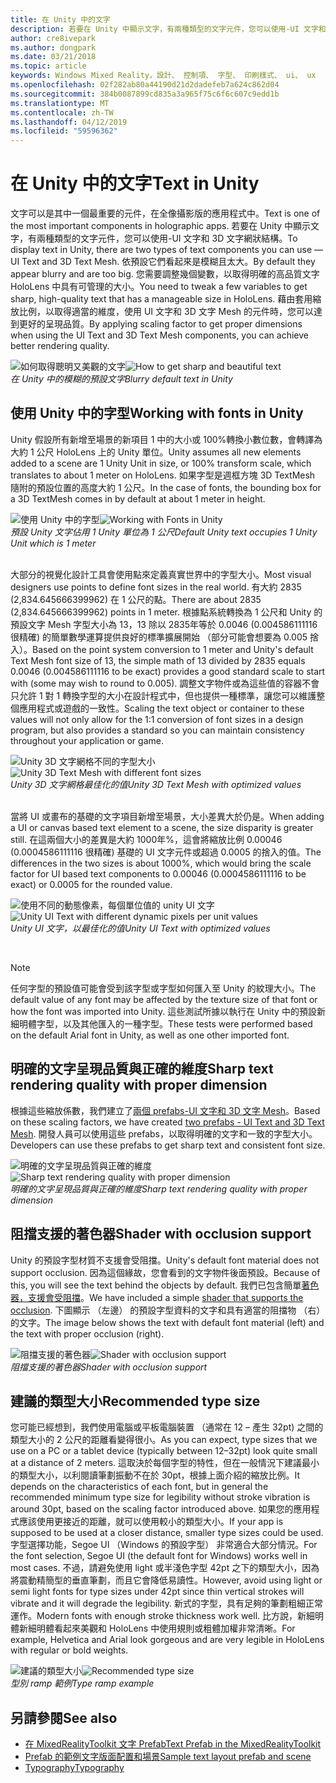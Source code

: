 ```yaml
---
title: 在 Unity 中的文字
description: 若要在 Unity 中顯示文字，有兩種類型的文字元件，您可以使用-UI 文字和 3D 文字網狀結構。
author: cre8ivepark
ms.author: dongpark
ms.date: 03/21/2018
ms.topic: article
keywords: Windows Mixed Reality，設計、 控制項、 字型、 印刷樣式、 ui、 ux
ms.openlocfilehash: 02f282ab80a44190d21d2dadefeb7a624c862d04
ms.sourcegitcommit: 384b0087899cd835a3a965f75c6f6c607c9edd1b
ms.translationtype: MT
ms.contentlocale: zh-TW
ms.lasthandoff: 04/12/2019
ms.locfileid: "59596362"
---
```

# <a name="text-in-unity"></a><span data-ttu-id="4a201-104">在 Unity 中的文字</span><span class="sxs-lookup"><span data-stu-id="4a201-104">Text in Unity</span></span>

<span data-ttu-id="4a201-105">文字可以是其中一個最重要的元件，在全像攝影版的應用程式中。</span><span class="sxs-lookup"><span data-stu-id="4a201-105">Text is one of the most important components in holographic apps.</span></span> <span data-ttu-id="4a201-106">若要在 Unity 中顯示文字，有兩種類型的文字元件，您可以使用-UI 文字和 3D 文字網狀結構。</span><span class="sxs-lookup"><span data-stu-id="4a201-106">To display text in Unity, there are two types of text components you can use — UI Text and 3D Text Mesh.</span></span> <span data-ttu-id="4a201-107">依預設它們看起來是模糊且太大。</span><span class="sxs-lookup"><span data-stu-id="4a201-107">By default they appear blurry and are too big.</span></span> <span data-ttu-id="4a201-108">您需要調整幾個變數，以取得明確的高品質文字 HoloLens 中具有可管理的大小。</span><span class="sxs-lookup"><span data-stu-id="4a201-108">You need to tweak a few variables to get sharp, high-quality text that has a manageable size in HoloLens.</span></span> <span data-ttu-id="4a201-109">藉由套用縮放比例，以取得適當的維度，使用 UI 文字和 3D 文字 Mesh 的元件時，您可以達到更好的呈現品質。</span><span class="sxs-lookup"><span data-stu-id="4a201-109">By applying scaling factor to get proper dimensions when using the UI Text and 3D Text Mesh components, you can achieve better rendering quality.</span></span>

<span data-ttu-id="4a201-110">![如何取得聰明又美觀的文字](images/hug-text-02-640px.png)</span><span class="sxs-lookup"><span data-stu-id="4a201-110">![How to get sharp and beautiful text](images/hug-text-02-640px.png)</span></span><br>
<span data-ttu-id="4a201-111">*在 Unity 中的模糊的預設文字*</span><span class="sxs-lookup"><span data-stu-id="4a201-111">*Blurry default text in Unity*</span></span>

## <a name="working-with-fonts-in-unity"></a><span data-ttu-id="4a201-112">使用 Unity 中的字型</span><span class="sxs-lookup"><span data-stu-id="4a201-112">Working with fonts in Unity</span></span>

<span data-ttu-id="4a201-113">Unity 假設所有新增至場景的新項目 1 中的大小或 100%轉換小數位數，會轉譯為大約 1 公尺 HoloLens 上的 Unity 單位。</span><span class="sxs-lookup"><span data-stu-id="4a201-113">Unity assumes all new elements added to a scene are 1 Unity Unit in size, or 100% transform scale, which translates to about 1 meter on HoloLens.</span></span> <span data-ttu-id="4a201-114">如果字型是週框方塊 3D TextMesh 隨附的預設位置的高度大約 1 公尺。</span><span class="sxs-lookup"><span data-stu-id="4a201-114">In the case of fonts, the bounding box for a 3D TextMesh comes in by default at about 1 meter in height.</span></span>

<span data-ttu-id="4a201-115">![使用 Unity 中的字型](images/640px-hug-text-03.png)</span><span class="sxs-lookup"><span data-stu-id="4a201-115">![Working with Fonts in Unity](images/640px-hug-text-03.png)</span></span><br>
<span data-ttu-id="4a201-116">*預設 Unity 文字佔用 1 Unity 單位為 1 公尺*</span><span class="sxs-lookup"><span data-stu-id="4a201-116">*Default Unity text occupies 1 Unity Unit which is 1 meter*</span></span>

<br>
<span data-ttu-id="4a201-117">大部分的視覺化設計工具會使用點來定義真實世界中的字型大小。</span><span class="sxs-lookup"><span data-stu-id="4a201-117">Most visual designers use points to define font sizes in the real world.</span></span> <span data-ttu-id="4a201-118">有大約 2835 (2,834.645666399962) 在 1 公尺的點。</span><span class="sxs-lookup"><span data-stu-id="4a201-118">There are about 2835 (2,834.645666399962) points in 1 meter.</span></span> <span data-ttu-id="4a201-119">根據點系統轉換為 1 公尺和 Unity 的預設文字 Mesh 字型大小為 13，13 除以 2835年等於 0.0046 (0.004586111116 很精確) 的簡單數學運算提供良好的標準擴展開始 （部分可能會想要為 0.005 捨入）。</span><span class="sxs-lookup"><span data-stu-id="4a201-119">Based on the point system conversion to 1 meter and Unity's default Text Mesh font size of 13, the simple math of 13 divided by 2835 equals 0.0046 (0.004586111116 to be exact) provides a good standard scale to start with (some may wish to round to 0.005).</span></span> <span data-ttu-id="4a201-120">調整文字物件或為這些值的容器不會只允許 1 對 1 轉換字型的大小在設計程式中，但也提供一種標準，讓您可以維護整個應用程式或遊戲的一致性。</span><span class="sxs-lookup"><span data-stu-id="4a201-120">Scaling the text object or container to these values will not only allow for the 1:1 conversion of font sizes in a design program, but also provides a standard so you can maintain consistency throughout your application or game.</span></span>

<span data-ttu-id="4a201-121">![Unity 3D 文字網格不同的字型大小](images/hug-text-05-1000px.png)</span><span class="sxs-lookup"><span data-stu-id="4a201-121">![Unity 3D Text Mesh with different font sizes](images/hug-text-05-1000px.png)</span></span><br>
<span data-ttu-id="4a201-122">*Unity 3D 文字網格最佳化的值*</span><span class="sxs-lookup"><span data-stu-id="4a201-122">*Unity 3D Text Mesh with optimized values*</span></span>

<br>
<span data-ttu-id="4a201-123">當將 UI 或畫布的基礎的文字項目新增至場景，大小差異大於仍是。</span><span class="sxs-lookup"><span data-stu-id="4a201-123">When adding a UI or canvas based text element to a scene, the size disparity is greater still.</span></span> <span data-ttu-id="4a201-124">在這兩個大小的差異是大約 1000年%，這會將縮放比例 0.00046 (0.0004586111116 很精確) 基礎的 UI 文字元件或超過 0.0005 的捨入的值。</span><span class="sxs-lookup"><span data-stu-id="4a201-124">The differences in the two sizes is about 1000%, which would bring the scale factor for UI based text components to 0.00046 (0.0004586111116 to be exact) or 0.0005 for the rounded value.</span></span>

<span data-ttu-id="4a201-125">![使用不同的動態像素，每個單位值的 unity UI 文字](images/hug-text-04-1000px.png)</span><span class="sxs-lookup"><span data-stu-id="4a201-125">![Unity UI Text with different dynamic pixels per unit values](images/hug-text-04-1000px.png)</span></span><br>
<span data-ttu-id="4a201-126">*Unity UI 文字，以最佳化的值*</span><span class="sxs-lookup"><span data-stu-id="4a201-126">*Unity UI Text with optimized values*</span></span>

<br>

>[!NOTE]
><span data-ttu-id="4a201-127">任何字型的預設值可能會受到該字型或字型如何匯入至 Unity 的紋理大小。</span><span class="sxs-lookup"><span data-stu-id="4a201-127">The default value of any font may be affected by the texture size of that font or how the font was imported into Unity.</span></span> <span data-ttu-id="4a201-128">這些測試所據以執行在 Unity 中的預設新細明體字型，以及其他匯入的一種字型。</span><span class="sxs-lookup"><span data-stu-id="4a201-128">These tests were performed based on the default Arial font in Unity, as well as one other imported font.</span></span>

## <a name="sharp-text-rendering-quality-with-proper-dimension"></a><span data-ttu-id="4a201-129">明確的文字呈現品質與正確的維度</span><span class="sxs-lookup"><span data-stu-id="4a201-129">Sharp text rendering quality with proper dimension</span></span>

<span data-ttu-id="4a201-130">根據這些縮放係數，我們建立了[兩個 prefabs-UI 文字和 3D 文字 Mesh](https://github.com/Microsoft/MixedRealityToolkit-Unity/tree/htk_release/Assets/HoloToolkit/UX/Prefabs)。</span><span class="sxs-lookup"><span data-stu-id="4a201-130">Based on these scaling factors, we have created [two prefabs - UI Text and 3D Text Mesh](https://github.com/Microsoft/MixedRealityToolkit-Unity/tree/htk_release/Assets/HoloToolkit/UX/Prefabs).</span></span> <span data-ttu-id="4a201-131">開發人員可以使用這些 prefabs，以取得明確的文字和一致的字型大小。</span><span class="sxs-lookup"><span data-stu-id="4a201-131">Developers can use these prefabs to get sharp text and consistent font size.</span></span>

<span data-ttu-id="4a201-132">![明確的文字呈現品質與正確的維度](images/hug-text-06-1000px.png)</span><span class="sxs-lookup"><span data-stu-id="4a201-132">![Sharp text rendering quality with proper dimension](images/hug-text-06-1000px.png)</span></span><br>
<span data-ttu-id="4a201-133">*明確的文字呈現品質與正確的維度*</span><span class="sxs-lookup"><span data-stu-id="4a201-133">*Sharp text rendering quality with proper dimension*</span></span>

## <a name="shader-with-occlusion-support"></a><span data-ttu-id="4a201-134">阻擋支援的著色器</span><span class="sxs-lookup"><span data-stu-id="4a201-134">Shader with occlusion support</span></span>

<span data-ttu-id="4a201-135">Unity 的預設字型材質不支援會受阻擋。</span><span class="sxs-lookup"><span data-stu-id="4a201-135">Unity's default font material does not support occlusion.</span></span> <span data-ttu-id="4a201-136">因為這個緣故，您會看到的文字物件後面預設。</span><span class="sxs-lookup"><span data-stu-id="4a201-136">Because of this, you will see the text behind the objects by default.</span></span> <span data-ttu-id="4a201-137">我們已包含簡單[著色器，支援會受阻擋](https://github.com/Microsoft/MixedRealityToolkit-Unity/tree/htk_release/Assets/HoloToolkit/UX/Shaders)。</span><span class="sxs-lookup"><span data-stu-id="4a201-137">We have included a simple [shader that supports the occlusion](https://github.com/Microsoft/MixedRealityToolkit-Unity/tree/htk_release/Assets/HoloToolkit/UX/Shaders).</span></span> <span data-ttu-id="4a201-138">下圖顯示 （左邊） 的預設字型資料的文字和具有適當的阻擋物 （右） 的文字。</span><span class="sxs-lookup"><span data-stu-id="4a201-138">The image below shows the text with default font material (left) and the text with proper occlusion (right).</span></span>

<span data-ttu-id="4a201-139">![阻擋支援的著色器](images/hug-text-07-1000px.png)</span><span class="sxs-lookup"><span data-stu-id="4a201-139">![Shader with occlusion support](images/hug-text-07-1000px.png)</span></span><br>
<span data-ttu-id="4a201-140">*阻擋支援的著色器*</span><span class="sxs-lookup"><span data-stu-id="4a201-140">*Shader with occlusion support*</span></span>

## <a name="recommended-type-size"></a><span data-ttu-id="4a201-141">建議的類型大小</span><span class="sxs-lookup"><span data-stu-id="4a201-141">Recommended type size</span></span>

<span data-ttu-id="4a201-142">您可能已經想到，我們使用電腦或平板電腦裝置 （通常在 12 – 產生 32pt) 之間的類型大小的 2 公尺的距離看變得很小。</span><span class="sxs-lookup"><span data-stu-id="4a201-142">As you can expect, type sizes that we use on a PC or a tablet device (typically between 12–32pt) look quite small at a distance of 2 meters.</span></span> <span data-ttu-id="4a201-143">這取決於每個字型的特性，但在一般情況下建議最小的類型大小，以利閱讀筆劃振動不在於 30pt，根據上面介紹的縮放比例。</span><span class="sxs-lookup"><span data-stu-id="4a201-143">It depends on the characteristics of each font, but in general the recommended minimum type size for legibility without stroke vibration is around 30pt, based on the scaling factor introduced above.</span></span> <span data-ttu-id="4a201-144">如果您的應用程式應該使用更接近的距離，就可以使用較小的類型大小。</span><span class="sxs-lookup"><span data-stu-id="4a201-144">If your app is supposed to be used at a closer distance, smaller type sizes could be used.</span></span> <span data-ttu-id="4a201-145">字型選擇功能，Segoe UI （Windows 的預設字型） 非常適合大部分情況。</span><span class="sxs-lookup"><span data-stu-id="4a201-145">For the font selection, Segoe UI (the default font for Windows) works well in most cases.</span></span> <span data-ttu-id="4a201-146">不過，請避免使用 light 或半淺色字型 42pt 之下的類型大小，因為將震動精簡型的垂直筆劃，而且它會降低易讀性。</span><span class="sxs-lookup"><span data-stu-id="4a201-146">However, avoid using light or semi light fonts for type sizes under 42pt since thin vertical strokes will vibrate and it will degrade the legibility.</span></span> <span data-ttu-id="4a201-147">新式的字型，具有足夠的筆劃粗細正常運作。</span><span class="sxs-lookup"><span data-stu-id="4a201-147">Modern fonts with enough stroke thickness work well.</span></span> <span data-ttu-id="4a201-148">比方說，新細明體新細明體看起來美觀和 HoloLens 中使用規則或粗體加權非常清晰。</span><span class="sxs-lookup"><span data-stu-id="4a201-148">For example, Helvetica and Arial look gorgeous and are very legible in HoloLens with regular or bold weights.</span></span>

<span data-ttu-id="4a201-149">![建議的類型大小](images/hug-text-08-1000px.png)</span><span class="sxs-lookup"><span data-stu-id="4a201-149">![Recommended type size](images/hug-text-08-1000px.png)</span></span><br>
<span data-ttu-id="4a201-150">*型別 ramp 範例*</span><span class="sxs-lookup"><span data-stu-id="4a201-150">*Type ramp example*</span></span>

## <a name="see-also"></a><span data-ttu-id="4a201-151">另請參閱</span><span class="sxs-lookup"><span data-stu-id="4a201-151">See also</span></span>
* [<span data-ttu-id="4a201-152">在 MixedRealityToolkit 文字 Prefab</span><span class="sxs-lookup"><span data-stu-id="4a201-152">Text Prefab in the MixedRealityToolkit</span></span>](https://github.com/Microsoft/MixedRealityToolkit-Unity/tree/htk_release/Assets/HoloToolkit/UX/Prefabs)
* [<span data-ttu-id="4a201-153">Prefab 的範例文字版面配置和場景</span><span class="sxs-lookup"><span data-stu-id="4a201-153">Sample text layout prefab and scene</span></span>](https://github.com/Microsoft/MixedRealityToolkit-Unity/tree/htk_release/Assets/HoloToolkit-Examples/UX/Scenes)
* [<span data-ttu-id="4a201-154">Typography</span><span class="sxs-lookup"><span data-stu-id="4a201-154">Typography</span></span>](typography.md)

 
